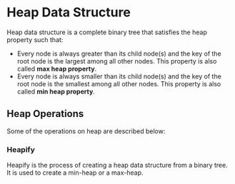 # Heap Data Structure
Heap data structure is a complete binary tree that satisfies the heap property such that:
* Every node is always greater than its child node(s) and the key of the root node is the largest among all other nodes. This property is also called **max heap property**.
* Every node is always smaller than its child node(s) and the key of the root node is the smallest among all other nodes. This property is also called **min heap property**.

## Heap Operations
Some of the operations on heap are described below:

### Heapify
Heapify is the process of creating a heap data structure from a binary tree. It is used to create a min-heap or a max-heap.
